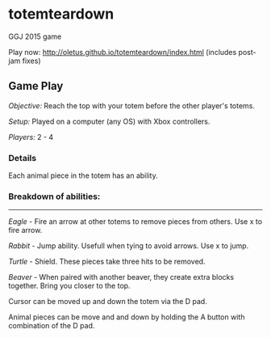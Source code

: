 # totemteardown
GGJ 2015 game

Play now: http://oletus.github.io/totemteardown/index.html (includes post-jam fixes)

## Game Play
*Objective:*  Reach the top with your totem before the other player's totems.

*Setup:* Played on a computer (any OS) with Xbox controllers. 

*Players:* 2 - 4

### Details
Each animal piece in the totem has an ability.

### Breakdown of abilities:
----------------------------------------------
*Eagle* - Fire an arrow at other totems to remove pieces from others.  Use x to fire arrow.

*Rabbit* - Jump ability.  Usefull when tying to avoid arrows.  Use x to jump.

*Turtle* - Shield.  These pieces take three hits to be removed.

*Beaver* - When paired with another beaver, they create extra blocks together.  Bring you closer to the top.

Cursor can be moved up and down the totem via the D pad.

Animal pieces can be move and and down by holding the A button with combination of the D pad.

